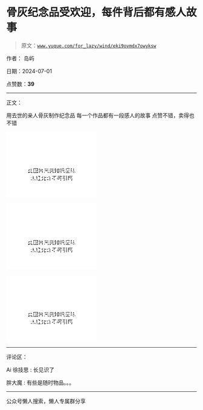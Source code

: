 # 骨灰纪念品受欢迎，每件背后都有感人故事

> 原文：[`www.yuque.com/for_lazy/wind/eki9ovmdx7owyksw`](https://www.yuque.com/for_lazy/wind/eki9ovmdx7owyksw)

作者： 岛屿

日期：2024-07-01

点赞数：**39**

* * *

正文：

用去世的亲人骨灰制作纪念品 每一个作品都有一段感人的故事 点赞不错，卖得也不错

![](img/a2e88691ef2326b08307a4265eefea75.png "None")

![](img/2109a7005a08b65b0f83823dd149f24b.png "None")

![](img/30160dea7cfbe687d4bda54396d68aaa.png "None")

* * *

评论区：

Ai 徐技思 : 长见识了

胖大魔 : 有些是随时物品。。。

* * *

公众号懒人搜索，懒人专属群分享